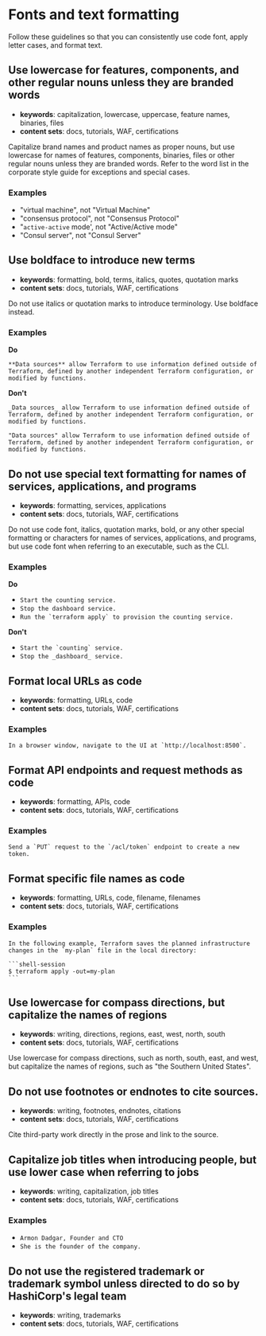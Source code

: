 # Fonts and text formatting

Follow these guidelines so that you can consistently use code font, apply letter cases, and format text.

## Use lowercase for features, components, and other regular nouns unless they are branded words

- **keywords**: capitalization, lowercase, uppercase, feature names, binaries, files
- **content sets**: docs, tutorials, WAF, certifications 

Capitalize brand names and product names as proper nouns, but use lowercase for names of features, components, binaries, files or other regular nouns unless they are branded words. Refer to the word list in the corporate style guide for exceptions and special cases.

### Examples

- "virtual machine", not "Virtual Machine"
- "consensus protocol", not "Consensus Protocol"
- "`active-active` mode', not "Active/Active mode"
- "Consul server", not "Consul Server"

## Use boldface to introduce new terms

- **keywords**: formatting, bold, terms, italics, quotes, quotation marks 
- **content sets**: docs, tutorials, WAF, certifications 

Do not use italics or quotation marks to introduce terminology. Use boldface instead.  

### Examples

**Do**

```
**Data sources** allow Terraform to use information defined outside of Terraform, defined by another independent Terraform configuration, or modified by functions.
```

**Don't**

```
_Data sources_ allow Terraform to use information defined outside of Terraform, defined by another independent Terraform configuration, or modified by functions.
```

```
"Data sources" allow Terraform to use information defined outside of Terraform, defined by another independent Terraform configuration, or modified by functions.
```

## Do not use special text formatting for names of services, applications, and programs

- **keywords**: formatting, services, applications
- **content sets**: docs, tutorials, WAF, certifications 

Do not use code font, italics, quotation marks, bold, or any other special formatting or characters for names of services, applications, and programs, but use code font when referring to an executable, such as the CLI.

### Examples

**Do**

- `Start the counting service.`
- `Stop the dashboard service.`	
- ``Run the `terraform apply` to provision the counting service.``

**Don't**

- ``Start the `counting` service.``
- `Stop the _dashboard_ service.`

## Format local URLs as code

- **keywords**: formatting, URLs, code
- **content sets**: docs, tutorials, WAF, certifications 

### Examples

``In a browser window, navigate to the UI at `http://localhost:8500`.``

## Format API endpoints and request methods as code

- **keywords**: formatting, APIs, code
- **content sets**: docs, tutorials, WAF, certifications 

### Examples

``Send a `PUT` request to the `/acl/token` endpoint to create a new token.``

## Format specific file names as code

- **keywords**: formatting, URLs, code, filename, filenames
- **content sets**: docs, tutorials, WAF, certifications 

### Examples

````
In the following example, Terraform saves the planned infrastructure changes in the `my-plan` file in the local directory:

```shell-session
$ terraform apply -out=my-plan
``` 	
````

## Use lowercase for compass directions, but capitalize the names of regions

- **keywords**: writing, directions, regions, east, west, north, south
- **content sets**: docs, tutorials, WAF, certifications

Use lowercase for compass directions, such as north, south, east, and west, but capitalize the names of regions, such as "the Southern United States".

## Do not use footnotes or endnotes to cite sources. 

- **keywords**: writing, footnotes, endnotes, citations
- **content sets**: docs, tutorials, WAF, certifications

Cite third-party work directly in the prose and link to the source.

## Capitalize job titles when introducing people, but use lower case when referring to jobs

- **keywords**: writing, capitalization, job titles
- **content sets**: docs, tutorials, WAF, certifications

### Examples

- `Armon Dadgar, Founder and CTO`
- `She is the founder of the company.`

## Do not use the registered trademark or trademark symbol unless directed to do so by HashiCorp's legal team

- **keywords**: writing, trademarks
- **content sets**: docs, tutorials, WAF, certifications